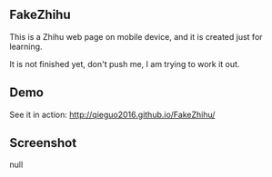 FakeZhihu
---

This is a Zhihu web page on mobile device, and it is created just for learning.

It is not finished yet, don't push me, I am trying to work it out.

Demo
---

See it in action: http://qieguo2016.github.io/FakeZhihu/

Screenshot
---

null

